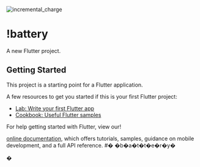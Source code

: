 ![incremental_charge](https://user-images.githubusercontent.com/72573731/154689801-db0e2a6b-9d68-4d3f-9ba3-0b85e902e168.gif)
# !battery

A new Flutter project.

## Getting Started

This project is a starting point for a Flutter application.

A few resources to get you started if this is your first Flutter project:

- [Lab: Write your first Flutter app](https://flutter.dev/docs/get-started/codelab)
- [Cookbook: Useful Flutter samples](https://flutter.dev/docs/cookbook)

For help getting started with Flutter, view our!

[online documentation](https://flutter.dev/docs), which offers tutorials,
samples, guidance on mobile development, and a full API reference.
#� �b�a�t�t�e�r�y�


�
